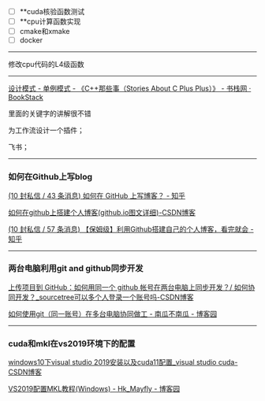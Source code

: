 
- [ ] **cuda核验函数测试
- [ ] **cpu计算函数实现
- [ ] cmake和xmake
- [ ] docker

---

修改cpu代码的L4级函数




---

[设计模式 - 单例模式 - 《C++那些事（Stories About C Plus Plus）》 - 书栈网 · BookStack](https://www.bookstack.cn/read/CPlusPlusThings/68fdd6c8536795e6.md)

里面的关键字的讲解很不错

为工作流设计一个插件；

飞书；

---
### 如何在Github上写blog

[(10 封私信 / 43 条消息) 如何在 GitHub 上写博客？ - 知乎](https://zhuanlan.zhihu.com/p/371995929)

[如何在github上搭建个人博客(github.io图文详细)-CSDN博客](https://blog.csdn.net/m0_65919209/article/details/139295533)

[(10 封私信 / 57 条消息) 【保姆级】利用Github搭建自己的个人博客，看完就会 - 知乎](https://zhuanlan.zhihu.com/p/392994381)

---
### 两台电脑利用git and github同步开发
[上传项目到 GitHub：如何用同一个 github 帐号在两台电脑上同步开发？/ 如何协同开发？_sourcetree可以多个人登录一个账号吗-CSDN博客](https://blog.csdn.net/zeqiao/article/details/75124532?fromshare=blogdetail&sharetype=blogdetail&sharerId=75124532&sharerefer=PC&sharesource=cos03&sharefrom=from_link)

[如何使用git（同一账号）在多台电脑协同做工 - 南瓜不南瓜 - 博客园](https://www.cnblogs.com/Ye-zixiao/p/12233193.html)

---

### cuda和mkl在vs2019环境下的配置
[windows10下visual studio 2019安装以及cuda11配置_visual studio cuda-CSDN博客](https://blog.csdn.net/qunsorber/article/details/122255530)

[VS2019配置MKL教程(Windows) - Hk_Mayfly - 博客园](https://www.cnblogs.com/Mayfly-nymph/p/11617651.html)